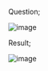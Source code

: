 Question;

![image](https://github.com/burakcantokses/Num-Char/assets/75482610/d3d97a01-3e6d-45f1-982c-ba051682a1be)

Result;

![image](https://github.com/burakcantokses/Num-Char/assets/75482610/3651fda1-14ec-4fc8-bccd-c9b15ebb1011)
